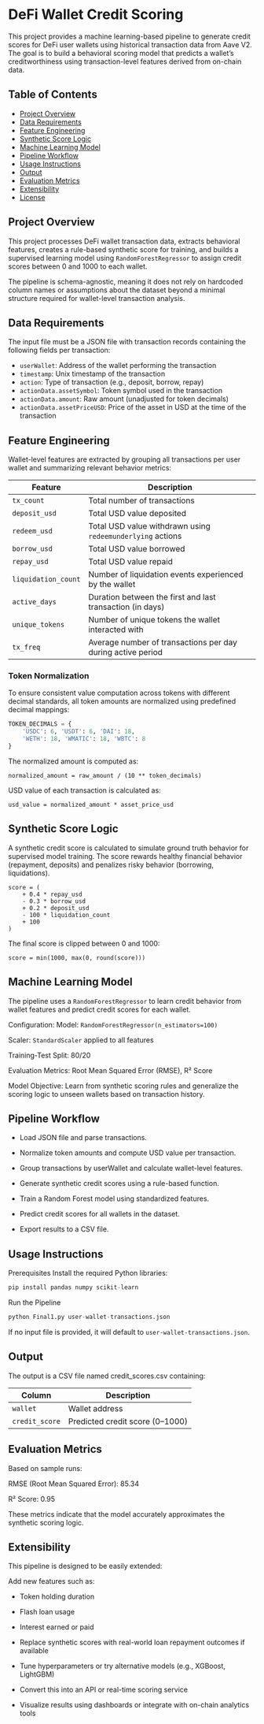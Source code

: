 # DeFi Wallet Credit Scoring

This project provides a machine learning-based pipeline to generate credit scores for DeFi user wallets using historical transaction data from Aave V2. The goal is to build a behavioral scoring model that predicts a wallet’s creditworthiness using transaction-level features derived from on-chain data.

## Table of Contents

- [Project Overview](#project-overview)
- [Data Requirements](#data-requirements)
- [Feature Engineering](#feature-engineering)
- [Synthetic Score Logic](#synthetic-score-logic)
- [Machine Learning Model](#machine-learning-model)
- [Pipeline Workflow](#pipeline-workflow)
- [Usage Instructions](#usage-instructions)
- [Output](#output)
- [Evaluation Metrics](#evaluation-metrics)
- [Extensibility](#extensibility)
- [License](#license)

## Project Overview

This project processes DeFi wallet transaction data, extracts behavioral features, creates a rule-based synthetic score for training, and builds a supervised learning model using `RandomForestRegressor` to assign credit scores between 0 and 1000 to each wallet.

The pipeline is schema-agnostic, meaning it does not rely on hardcoded column names or assumptions about the dataset beyond a minimal structure required for wallet-level transaction analysis.

## Data Requirements

The input file must be a JSON file with transaction records containing the following fields per transaction:

- `userWallet`: Address of the wallet performing the transaction
- `timestamp`: Unix timestamp of the transaction
- `action`: Type of transaction (e.g., deposit, borrow, repay)
- `actionData.assetSymbol`: Token symbol used in the transaction
- `actionData.amount`: Raw amount (unadjusted for token decimals)
- `actionData.assetPriceUSD`: Price of the asset in USD at the time of the transaction

## Feature Engineering

Wallet-level features are extracted by grouping all transactions per user wallet and summarizing relevant behavior metrics:

| Feature             | Description                                                   |
|---------------------|---------------------------------------------------------------|
| `tx_count`          | Total number of transactions                                  |
| `deposit_usd`       | Total USD value deposited                                     |
| `redeem_usd`        | Total USD value withdrawn using `redeemunderlying` actions    |
| `borrow_usd`        | Total USD value borrowed                                      |
| `repay_usd`         | Total USD value repaid                                        |
| `liquidation_count` | Number of liquidation events experienced by the wallet        |
| `active_days`       | Duration between the first and last transaction (in days)     |
| `unique_tokens`     | Number of unique tokens the wallet interacted with            |
| `tx_freq`           | Average number of transactions per day during active period   |

### Token Normalization

To ensure consistent value computation across tokens with different decimal standards, all token amounts are normalized using predefined decimal mappings:

```python
TOKEN_DECIMALS = {
    'USDC': 6, 'USDT': 6, 'DAI': 18,
    'WETH': 18, 'WMATIC': 18, 'WBTC': 8
}
```
The normalized amount is computed as:
```
normalized_amount = raw_amount / (10 ** token_decimals)
```

USD value of each transaction is calculated as:
```
usd_value = normalized_amount * asset_price_usd
```

## Synthetic Score Logic
A synthetic credit score is calculated to simulate ground truth behavior for supervised model training. The score rewards healthy financial behavior (repayment, deposits) and penalizes risky behavior (borrowing, liquidations).
```
score = (
    + 0.4 * repay_usd
    - 0.3 * borrow_usd
    + 0.2 * deposit_usd
    - 100 * liquidation_count
    + 100
)
```
The final score is clipped between 0 and 1000:
```
score = min(1000, max(0, round(score)))
```

## Machine Learning Model
The pipeline uses a `RandomForestRegressor` to learn credit behavior from wallet features and predict credit scores for each wallet.

Configuration:
Model: `RandomForestRegressor(n_estimators=100)`

Scaler: `StandardScaler` applied to all features

Training-Test Split: 80/20

Evaluation Metrics: Root Mean Squared Error (RMSE), R² Score

Model Objective:
Learn from synthetic scoring rules and generalize the scoring logic to unseen wallets based on transaction history.

## Pipeline Workflow
- Load JSON file and parse transactions.

- Normalize token amounts and compute USD value per transaction.

- Group transactions by userWallet and calculate wallet-level features.

- Generate synthetic credit scores using a rule-based function.

- Train a Random Forest model using standardized features.

- Predict credit scores for all wallets in the dataset.

- Export results to a CSV file.

## Usage Instructions
Prerequisites
Install the required Python libraries:
```python
pip install pandas numpy scikit-learn
```

Run the Pipeline
```python
python Final1.py user-wallet-transactions.json
```
If no input file is provided, it will default to `user-wallet-transactions.json`.

## Output
The output is a CSV file named credit_scores.csv containing:


| Column           | Description                                                   |
|---------------------|---------------------------------------------------------------|
| `wallet`          | Wallet address                                |
| `credit_score`       | Predicted credit score (0–1000)                                    |

## Evaluation Metrics
Based on sample runs:

RMSE (Root Mean Squared Error): 85.34

R² Score: 0.95

These metrics indicate that the model accurately approximates the synthetic scoring logic.

## Extensibility
This pipeline is designed to be easily extended:

Add new features such as:

- Token holding duration

- Flash loan usage

- Interest earned or paid

- Replace synthetic scores with real-world loan repayment outcomes if available

- Tune hyperparameters or try alternative models (e.g., XGBoost, LightGBM)

- Convert this into an API or real-time scoring service

- Visualize results using dashboards or integrate with on-chain analytics tools





